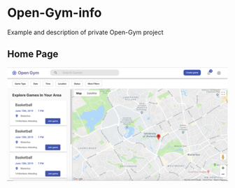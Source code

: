 # Open-Gym-info
Example and description of private Open-Gym project

## Home Page
![](open-gym.png)
